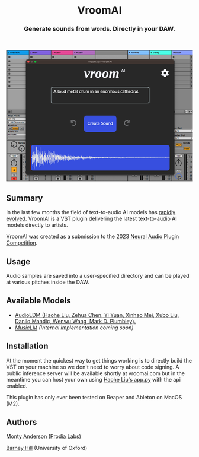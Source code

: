 
<h1 align="center"; style = font-size: 500px; > VroomAI </h1>

<h3 align="center"> Generate sounds from words. Directly in your DAW. </h3>

<br>
<p align="center">
  <img src="screenshot.png" alt="VroomAI"/>
</p>

## Summary
In the last few months the field of text-to-audio AI models has [rapidly evolved](https://github.com/archinetai/audio-ai-timeline). VroomAI is a VST plugin delivering the latest text-to-audio AI models directly to artists.

VroomAI was created as a submission to the [2023 Neural Audio Plugin Competition](https://www.theaudioprogrammer.com/neural-audio).

## Usage
Audio samples are saved into a user-specified directory and can be played at various pitches inside the DAW.

## Available Models
- [AudioLDM (Haohe Liu, Zehua Chen, Yi Yuan, Xinhao Mei, Xubo Liu, Danilo Mandic, Wenwu Wang, Mark D. Plumbley).](https://github.com/haoheliu/AudioLDM)
- *[MusicLM](https://google-research.github.io/seanet/musiclm/examples/) (Internal implementation coming soon)*

## Installation

At the moment the quickest way to get things working is to directly build the VST on your machine so we don't need to worry about code signing. A public inference server will be available shortly at vroomai.com but in the meantime you can host your own using [Haohe Liu's app.py](https://github.com/haoheliu/AudioLDM/blob/main/app.py) with the api enabled.

This plugin has only ever been tested on Reaper and Ableton on MacOS (M2).

## Authors
[Monty Anderson](https://montyanderson.net) ([Prodia Labs](https://prodia.com))

[Barney Hill](https://wwww.barneyhill.com) (University of Oxford)
